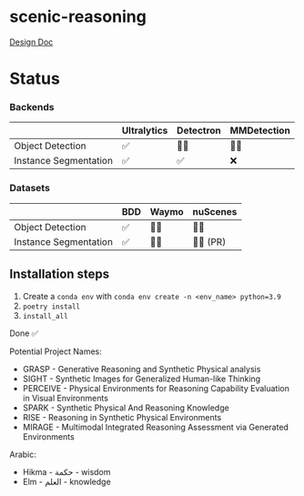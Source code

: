 # scenic-reasoning

[Design Doc](https://docs.google.com/document/d/1zgb1odK3zfwLg2zKts2eC1uQcQfUd6q_kKeMzd1q-m4/edit?tab=t.0)

# Status

### Backends

|                       | Ultralytics | Detectron | MMDetection |
|-----------------------|-------------|-----------|-------------|
| Object Detection      | ✅           | 🧑‍💻        | 🧑‍💻          |
| Instance Segmentation | ✅           | ✅        | ❌          |

### Datasets

|                       | BDD         | Waymo     | nuScenes    |
|-----------------------|-------------|-----------|-------------|
| Object Detection      | ✅           | 🧑‍💻        | 🧑‍💻          |
| Instance Segmentation | ✅           | 🧑‍💻        | 🧑‍💻 (PR)     |


## Installation steps
1. Create a `conda env` with `conda env create -n <env_name> python=3.9`
2. `poetry install`
3. `install_all`

Done ✅

Potential Project Names:
- GRASP - Generative Reasoning and Synthetic Physical analysis
- SIGHT - Synthetic Images for Generalized Human-like Thinking
- PERCEIVE - Physical Environments for Reasoning Capability Evaluation in Visual Environments
- SPARK - Synthetic Physical And Reasoning Knowledge
- RISE - Reasoning in Synthetic Physical Environments
- MIRAGE - Multimodal Integrated Reasoning Assessment via Generated Environments

Arabic:
- Hikma - حكمة - wisdom
- Elm - العلم - knowledge
